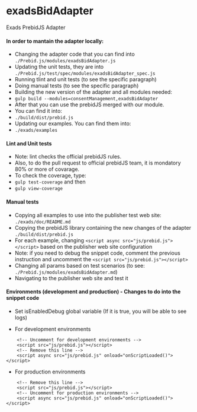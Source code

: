 # exadsBidAdapter
Exads PrebidJS Adapter

#### In order to mantain the adapter locally:

* Changing the adapter code that you can find into `./Prebid.js/modules/exadsBidAdapter.js`
* Updating the unit tests, they are into `./Prebid.js/test/spec/modules/exadsBidAdapter_spec.js`
* Running tlint and unit tests (to see the specific paragraph)
* Doing manual tests (to see the specific paragraph)
* Building the new version of the adapter and all modules needed: 
* `gulp build --modules=consentManagement,exadsBidAdapter`
* After that you can use the prebidJS merged with our module. 
* You can find it into: 
* `./build/dist/prebid.js`
* Updating our examples. You can find them into: 
* `./exads/examples`

#### Lint and Unit tests
* Note: lint checks the official prebidJS rules.
* Also, to do the pull request to official prebidJS team, it is mondatory 80% or more of covarage. 
* To check the coverage, type:
* `gulp test-coverage` and then
* `gulp view-coverage`

#### Manual tests
* Copying all examples to use into the publisher test web site: `./exads/doc/README.md`
* Copying the prebidJS library containing the new changes of the adapter `./build/dist/prebid.js`
* For each example, changing `<script async src="js/prebid.js"></script>` based on the publisher web site configuration 
 * Note: if you need to debug the snippet code, comment the previous instruction and uncomment the `<script src="js/prebid.js"></script>` 
* Changing all params based on test scenarios (to see: `./Prebid.js/modules/exadsBidAdapter.md`)
* Navigating to the publisher web site and test it

#### Environments (development and production) - Changes to do into the snippet code
* Set isEnabledDebug global variable (If it is true, you will be able to see logs)

* For development environments
```
    <!-- Uncomment for development environments -->
    <script src="js/prebid.js"></script>
    <!-- Remove this line -->
    <script async src="js/prebid.js" onload="onScriptLoaded()"></script>
```
* For production environments
```
    <!-- Remove this line -->
    <script src="js/prebid.js"></script>
    <!-- Uncomment for production environments -->
    <script async src="js/prebid.js" onload="onScriptLoaded()"></script>
```
